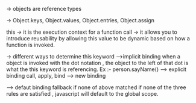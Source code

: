 -> objects are reference types

-> Object.keys, Object.values, Object.entries, Object.assign

this
-> it is the execution context for a function call
-> it allows you to introduce reusability by allowing this value to be dynamic based on how a
function is invoked.

-> different ways to determine this keyword
-->implicit binding
when a object is invoked with the dot notation , the object to the left of that dot
is what the this keyword is referencing. Ex :- person.sayName()
--> explicit binding
call, apply, bind
--> new binding

--> defaut binding
fallback if none of above matched
if none of the three rules are satisfied , javascript will default to the global scope.
